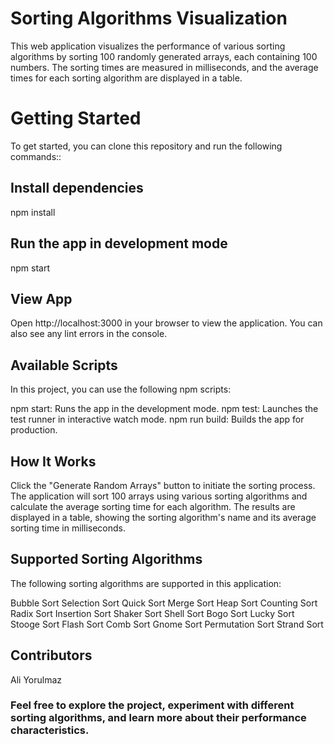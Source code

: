 # Sorting Algorithms Visualization

This web application visualizes the performance of various sorting algorithms by sorting 100 randomly generated arrays, each containing 100 numbers. The sorting times are measured in milliseconds, and the average times for each sorting algorithm are displayed in a table.

# Getting Started

To get started, you can clone this repository and run the following commands::


## Install dependencies
npm install

## Run the app in development mode
npm start


## View App
Open http://localhost:3000 in your browser to view the application. You can also see any lint errors in the console.

## Available Scripts
In this project, you can use the following npm scripts:

npm start: Runs the app in the development mode.
npm test: Launches the test runner in interactive watch mode.
npm run build: Builds the app for production.

## How It Works
Click the "Generate Random Arrays" button to initiate the sorting process.
The application will sort 100 arrays using various sorting algorithms and calculate the average sorting time for each algorithm.
The results are displayed in a table, showing the sorting algorithm's name and its average sorting time in milliseconds.

## Supported Sorting Algorithms
The following sorting algorithms are supported in this application:

Bubble Sort
Selection Sort
Quick Sort
Merge Sort
Heap Sort
Counting Sort
Radix Sort
Insertion Sort
Shaker Sort
Shell Sort
Bogo Sort
Lucky Sort
Stooge Sort
Flash Sort
Comb Sort
Gnome Sort
Permutation Sort
Strand Sort

## Contributors
Ali Yorulmaz

### Feel free to explore the project, experiment with different sorting algorithms, and learn more about their performance characteristics.
